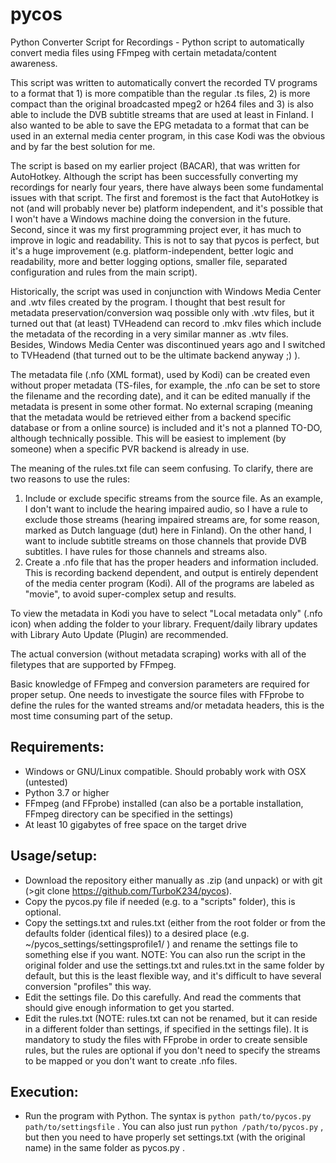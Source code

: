 # pycos
Python Converter Script for Recordings - Python script to automatically convert media files using FFmpeg with certain metadata/content awareness.

This script was written to automatically convert the recorded TV programs to a format that 1) is more compatible than the regular .ts files, 2) is more compact than the original broadcasted mpeg2 or h264 files and 3) is also able to include the DVB subtitle streams that are used at least in Finland. I also wanted to be able to save the EPG metadata to a format that can be used in an external media center program, in this case Kodi was the obvious and by far the best solution for me.

The script is based on my earlier project (BACAR), that was written for AutoHotkey. Although the script has been successfully converting my recordings for nearly four years, there have always been some fundamental issues with that script. The first and foremost is the fact that AutoHotkey is not (and will probably never be) platform independent, and it's possible that I won't have a Windows machine doing the conversion in the future. Second, since it was my first programming project ever, it has much to improve in logic and readability. This is not to say that pycos is perfect, but it's a huge improvement (e.g. platform-independent, better logic and readability, more and better logging options, smaller file, separated configuration and rules from the main script).

Historically, the script was used in conjunction with Windows Media Center and .wtv files created by the program. I thought that best result for metadata preservation/conversion waq possible only with .wtv files, but it turned out that (at least) TVHeadend can record to .mkv files which include the metadata of the recording in a very similar manner as .wtv files. Besides, Windows Media Center was discontinued years ago and I switched to TVHeadend (that turned out to be the ultimate backend anyway ;) ).

The metadata file (.nfo (XML format), used by Kodi) can be created even without proper metadata (TS-files, for example, the .nfo can be set to store the filename and the recording date), and it can be edited manually if the metadata is present in some other format. No external scraping (meaning that the metadata would be retrieved either from a backend specific database or from a online source) is included and it's not a planned TO-DO, although technically possible. This will be easiest to implement (by someone) when a specific PVR backend is already in use.

The meaning of the rules.txt file can seem confusing. To clarify, there are two reasons to use the rules:
1) Include or exclude specific streams from the source file. As an example, I don't want to include the hearing impaired audio, so I have a rule to exclude those streams (hearing impaired streams are, for some reason, marked as Dutch language (dut) here in Finland). On the other hand, I want to include subtitle streams on those channels that provide DVB subtitles. I have rules for those channels and streams also.
2) Create a .nfo file that has the proper headers and information included. This is recording backend dependent, and output is entirely dependent of the media center program (Kodi). All of the programs are labeled as "movie", to avoid super-complex setup and results.

To view the metadata in Kodi you have to select "Local metadata only" (.nfo icon) when adding the folder to your library. Frequent/daily library updates with Library Auto Update (Plugin) are recommended.

The actual conversion (without metadata scraping) works with all of the filetypes that are supported by FFmpeg.

Basic knowledge of FFmpeg and conversion parameters are required for proper setup. One needs to investigate the source files with FFprobe to define the rules for the wanted streams and/or metadata headers, this is the most time consuming part of the setup.

## Requirements:
* Windows or GNU/Linux compatible. Should probably work with OSX (untested)
* Python 3.7 or higher
* FFmpeg (and FFprobe) installed (can also be a portable installation, FFmpeg directory can be specified in the settings)
* At least 10 gigabytes of free space on the target drive

## Usage/setup:
* Download the repository either manually as .zip (and unpack) or with git (>git clone https://github.com/TurboK234/pycos).
* Copy the pycos.py file if needed (e.g. to a "scripts" folder), this is optional.
* Copy the settings.txt and rules.txt (either from the root folder or from the defaults folder (identical files)) to a desired place (e.g. ~/pycos_settings/settingsprofile1/ ) and rename the settings file to something else if you want. NOTE: You can also run the script in the original folder and use the settings.txt and rules.txt in the same folder by default, but this is the least flexible way, and it's difficult to have several conversion "profiles" this way.
* Edit the settings file. Do this carefully. And read the comments that should give enough information to get you started.
* Edit the rules.txt (NOTE: rules.txt can not be renamed, but it can reside in a different folder than settings, if specified in the settings file). It is mandatory to study the files with FFprobe in order to create sensible rules, but the rules are optional if you don't need to specify the streams to be mapped or you don't want to create .nfo files.

## Execution:
* Run the program with Python. The syntax is `python path/to/pycos.py path/to/settingsfile` . You can also just run `python /path/to/pycos.py` , but then you need to have properly set settings.txt (with the original name) in the same folder as pycos.py .

